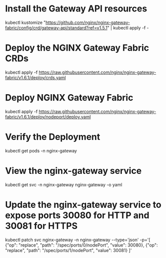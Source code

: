 # Install the Gateway API resources

kubectl kustomize "https://github.com/nginx/nginx-gateway-fabric/config/crd/gateway-api/standard?ref=v1.5.1" | kubectl apply -f -

# Deploy the NGINX Gateway Fabric CRDs

kubectl apply -f https://raw.githubusercontent.com/nginx/nginx-gateway-fabric/v1.6.1/deploy/crds.yaml

# Deploy NGINX Gateway Fabric

kubectl apply -f https://raw.githubusercontent.com/nginx/nginx-gateway-fabric/v1.6.1/deploy/nodeport/deploy.yaml

# Verify the Deployment

kubectl get pods -n nginx-gateway

# View the nginx-gateway service

kubectl get svc -n nginx-gateway nginx-gateway -o yaml

# Update the nginx-gateway service to expose ports 30080 for HTTP and 30081 for HTTPS

kubectl patch svc nginx-gateway -n nginx-gateway --type='json' -p='[
{"op": "replace", "path": "/spec/ports/0/nodePort", "value": 30080},
{"op": "replace", "path": "/spec/ports/1/nodePort", "value": 30081}
]'
